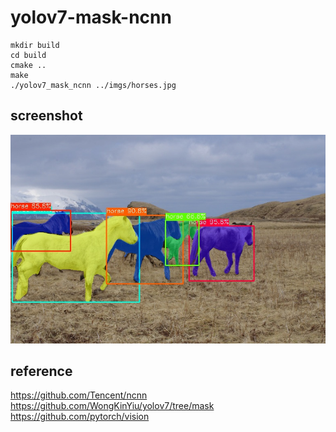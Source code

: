 # yolov7-mask-ncnn

```
mkdir build
cd build 
cmake ..
make 
./yolov7_mask_ncnn ../imgs/horses.jpg
```

## screenshot
![](screenshot.jpg)

## reference  
https://github.com/Tencent/ncnn  
https://github.com/WongKinYiu/yolov7/tree/mask  
https://github.com/pytorch/vision
